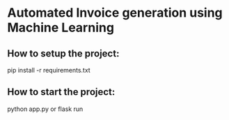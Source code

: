 # Automated Invoice generation using Machine Learning

## How to setup the project:
pip install -r requirements.txt

## How to start the project:
python app.py or flask run